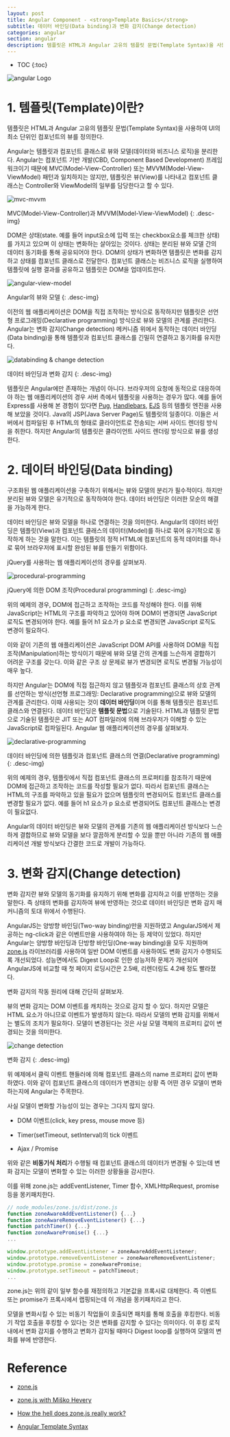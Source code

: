 ```yaml
---
layout: post
title: Angular Component - <strong>Template Basics</strong>
subtitle: 데이터 바인딩(Data binding)과 변화 감지(Change detection)
categories: angular
section: angular
description: 템플릿은 HTML과 Angular 고유의 템플릿 문법(Template Syntax)을 사용하여 UI의 최소 단위인 컴포넌트의 뷰를 정의한다. Angular는 템플릿과 컴포넌트 클래스로 뷰와 모델(데이터와 비즈니스 로직)을 분리한다. Angular는 컴포넌트 기반 개발(CBD, Component Based Development) 프레임워크이기 때문에 MVC(Model-View-Controller) 또는 MVVM(Model-View-ViewModel) 패턴과 일치하지는 않지만, 템플릿은 뷰(View)를 나타내고 컴포넌트 클래스는 Controller와 ViewModel의 일부를 담당한다고 할 수 있다.
---
```


* TOC
{:toc}

![angular Logo](/img/angular-logo.png)

# 1. 템플릿(Template)이란?

템플릿은 HTML과 Angular 고유의 템플릿 문법(Template Syntax)을 사용하여 UI의 최소 단위인 컴포넌트의 뷰를 정의한다.

Angular는 템플릿과 컴포넌트 클래스로 뷰와 모델(데이터와 비즈니스 로직)을 분리한다. Angular는 컴포넌트 기반 개발(CBD, Component Based Development) 프레임워크이기 때문에 MVC(Model-View-Controller) 또는 MVVM(Model-View-ViewModel) 패턴과 일치하지는 않지만, 템플릿은 뷰(View)를 나타내고 컴포넌트 클래스는 Controller와 ViewModel의 일부를 담당한다고 할 수 있다.

![mvc-mvvm](./img/mvc-mvvm.png)

MVC(Model-View-Controller)과 MVVM(Model-View-ViewModel)
{: .desc-img}

DOM은 상태(state. 예를 들어 input요소에 입력 또는 checkbox요소를 체크한 상태)를 가지고 있으며 이 상태는 변화하는 살아있는 것이다. 상태는 분리된 뷰와 모델 간의 데이터 동기화를 통해 공유되어야 한다. DOM의 상태가 변화하면 템플릿은 변화를 감지하고 상태를 컴포넌트 클래스로 전달한다. 컴포넌트 클래스는 비즈니스 로직을 실행하여 템플릿에 실행 결과를 공유하고 템플릿은 DOM을 업데이트한다.

![angular-view-model](./img/angular-view-model.png)

Angular의 뷰와 모델
{: .desc-img}

이전의 웹 애플리케이션은 DOM을 직접 조작하는 방식으로 동작하지만 템플릿은 선언형 프로그래밍(Declarative programming) 방식으로 뷰와 모델의 관계를 관리한다. Angular는 변화 감지(Change detection) 메커니즘 위에서 동작하는 데이터 바인딩(Data binding)을 통해 템플릿과 컴포넌트 클래스를 긴밀히 연결하고 동기화를 유지한다.

![databinding & change detection](./img/databinding-changedetection.png)

데이터 바인딩과 변화 감지
{: .desc-img}

템플릿은 Angular에만 존재하는 개념이 아니다. 브라우저의 요청에 동적으로 대응하여야 하는 웹 애플리케이션의 경우 서버 측에서 템플릿을 사용하는 경우가 많다. 예를 들어 Express를 사용해 본 경험이 있다면 [Pug](https://pugjs.org), [Handlebars](http://handlebarsjs.com/), [EJS](http://ejs.co/) 등의 템플릿 엔진을 사용해 보았을 것이다. Java의 JSP(Java Server Page)도 템플릿의 일종이다. 이들은 서버에서 컴파일된 후 HTML의 형태로 클라이언트로 전송되는 서버 사이드 렌더링 방식을 취한다. 하지만 Angular의 템플릿은 클라이언트 사이드 렌더링 방식으로 뷰를 생성한다. 

<!--아래는 Handlebars의 예제이다. Angular의 템플릿과 매우 유사하다.

```html
<div class="entry">
  <h1>{{ "{{ title " }}}}</h1>
  <div class="body">
    {{ "{{ body " }}}}
  </div>
</div>
```-->

# 2. 데이터 바인딩(Data binding)

구조화된 웹 애플리케이션을 구축하기 위해서는 뷰와 모델의 분리가 필수적이다. 하지만 분리된 뷰와 모델은 유기적으로 동작하여야 한다. 데이터 바인딩은 이러한 모순의 해결을 가능하게 한다.

데이터 바인딩은 뷰와 모델을 하나로 연결하는 것을 의미한다. Angular의 데이터 바인딩은 템플릿(View)과 컴포넌트 클래스의 데이터(Model)를 하나로 묶어 유기적으로 동작하게 하는 것을 말한다. 이는 템플릿의 정적 HTML에 컴포넌트의 동적 데이터를 하나로 묶어 브라우저에 표시할 완성된 뷰를 만들기 위함이다.

jQuery를 사용하는 웹 애플리케이션의 경우를 살펴보자.

![procedural-programming](./img/procedural-programming.png)

jQuery에 의한 DOM 조작(Procedural programming)
{: .desc-img}

위의 예제의 경우, DOM에 접근하고 조작하는 코드를 작성해야 한다. 이를 위해 JavaScript는 HTML의 구조를 파악하고 있어야 하며 DOM이 변경되면 JavaScript 로직도 변경되어야 한다. 예를 들어 h1 요소가 p 요소로 변경되면 JavaScript 로직도 변경이 필요하다.

이와 같이 기존의 웹 애플리케이션은 JavaScript DOM API를 사용하여 DOM을 직접 조작(Manipulation)하는 방식이기 때문에 뷰와 모델 간의 관계를 느슨하게 결합하기 어려운 구조를 갖는다. 이와 같은 구조 상 문제로 뷰가 변경되면 로직도 변경될 가능성이 매우 높다.

하지만 Angular는 DOM에 직접 접근하지 않고 템플릿과 컴포넌트 클래스의 상호 관계를 선언하는 방식(선언형 프로그래밍: Declarative programming)으로 뷰와 모델의 관계를 관리한다. 이때 사용되는 것이 <strong>데이터 바인딩</strong>이며 이를 통해 템플릿은 컴포넌트 클래스와 연결된다. 데이터 바인딩은 <strong>템플릿 문법</strong>으로 기술된다. HTML과 템플릿 문법으로 기술된 템플릿은 JIT 또는 AOT 컴파일러에 의해 브라우저가 이해할 수 있는 JavaScript로 컴파일된다. Angular 웹 애플리케이션의 경우를 살펴보자.

![declarative-programming](./img/declarative-programming.png)

데이터 바인딩에 의한 템플릿과 컴포넌트 클래스의 연결(Declarative programming)
{: .desc-img}

위의 예제의 경우, 템플릿에서 직접 컴포넌트 클래스의 프로퍼티를 참조하기 때문에 DOM에 접근하고 조작하는 코드를 작성할 필요가 없다. 따라서 컴포넌트 클래스는 HTML의 구조를 파악하고 있을 필요가 없으며 템플릿의 변경되어도 컴포넌트 클래스를 변경할 필요가 없다. 예를 들어 h1 요소가 p 요소로 변경되어도 컴포넌트 클래스는 변경이 필요없다.

Angular의 데이터 바인딩은 뷰와 모델의 관계를 기존의 웹 애플리케이션 방식보다 느슨하게 결합하므로 뷰와 모델을 보다 깔끔하게 분리할 수 있을 뿐만 아니라 기존의 웹 애플리케이션 개발 방식보다 간결한 코드로 개발이 가능하다.

# 3. 변화 감지(Change detection)

변화 감지란 뷰와 모델의 동기화를 유지하기 위해 변화를 감지하고 이를 반영하는 것을 말한다. 즉 상태의 변화를 감지하여 뷰에 반영하는 것으로 데이터 바인딩은 변화 감지 매커니즘의 토대 위에서 수행된다. 

AngularJS는 양방향 바인딩(Two-way binding)만을 지원하였고 AngularJS에서 제공하는 ng-click과 같은 이벤트만을 사용하여야 하는 등 제약이 있었다. 하지만 Angular는 양방향 바인딩과 단방향 바인딩(One-way binding)을 모두 지원하며 [zone.js](https://github.com/angular/zone.js/) 라이브러리를 사용하여 일반 DOM 이벤트를 사용하여도 변화 감지가 수행되도록 개선되었다. 성능면에서도 Digest Loop로 인한 성능저하 문제가 개선되어 AngularJS에 비교할 때 첫 페이지 로딩시간은 2.5배, 리렌더링도 4.2배 정도 빨라졌다.

변화 감지의 작동 원리에 대해 간단히 살펴보자.

뷰의 변화 감지는 DOM 이벤트를 캐치하는 것으로 감지 할 수 있다. 하지만 모델은 HTML 요소가 아니므로 이벤트가 발생하지 않는다. 따라서 모델의 변화 감지를 위해서는 별도의 조치가 필요하다. 모델이 변경된다는 것은 사실 모델 객체의 프로퍼티 값이 변경되는 것을 의미한다.

![change detection](./img/change-detection.png)

변화 감지
{: .desc-img}

위 예제에서 클릭 이벤트 핸들러에 의해 컴포넌트 클래스의 name 프로퍼티 값이 변화하였다. 이와 같이 컴포넌트 클래스의 데이터가 변경되는 상황 즉 어떤 경우 모델이 변화하는지에 Angular는 주목한다. 

사실 모델이 변화할 가능성이 있는 경우는 그다지 많지 않다. 

- DOM 이벤트(click, key press, mouse move 등)

- Timer(setTimeout, setInterval)의 tick 이벤트

- Ajax / Promise

위와 같은 <strong>비동기식 처리</strong>가 수행될 때 컴포넌트 클래스의 데이터가 변경될 수 있는데 변화 감지는 모델이 변화할 수 있는 이러한 상황들을 감시한다.

이를 위해 zone.js는 addEventListener, Timer 함수, XMLHttpRequest, promise 등을 몽키패치한다.

```javascript
// node_modules/zone.js/dist/zone.js
function zoneAwareAddEventListener() {...}
function zoneAwareRemoveEventListener() {...}
function patchTimer() {...}
function zoneAwarePromise() {...}
...

window.prototype.addEventListener = zoneAwareAddEventListener;
window.prototype.removeEventListener = zoneAwareRemoveEventListener;
window.prototype.promise = zoneAwarePromise;
window.prototype.setTimeout = patchTimeout;
...
```

zone.js는 위의 같이 일부 함수를 재정의하고 기본값을 프록시로 대체한다. 즉 이벤트 또는 promise가 프록시에서 랩핑되는데 이 개념을 몽키패치라고 한다. 

모델을 변화시킬 수 있는 비동기 작업들이 호출되면 패치를 통해 호출을 후킹한다. 비동기 작업 호출을 후킹할 수 있다는 것은 변화를 감지할 수 있다는 의미이다. 이 후킹 로직 내에서 변화 감지를 수행하고 변화가 감지될 때마다 Digest loop를 실행하여 모델의 변화를 뷰에 반영한다.

<!--
```javascript
// addEventListener 몽키패치 예제
function addEventListener(eventName, callback) {
  // addEventListener 원본 호출
  callRealAddEventListener(eventName, function() {
    // addEventListener 원본의 콜백 호출
    callback(...);   
    // 변화 감지
    var changed = angular2.runChangeDetection();
    // 변화가 있으면 리렌더링 실시
    if (changed) {
      angular2.reRenderUIPart();
    }
  });
}
```
-->

# Reference

* [zone.js](https://github.com/angular/zone.js/)

* [zone.js with Miško Hevery](https://www.youtube.com/watch?v=V9Bbp6Hh2YE)

* [How the hell does zone.js really work?](http://blog.kwintenp.com/how-the-hell-do-zones-really-work/)

* [Angular Template Syntax](https://angular.io/docs/ts/latest/guide/template-syntax.html)
